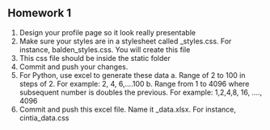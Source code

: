 ## Homework 1
1.	Design your profile page so it look really presentable 
2.	Make sure your styles are in a stylesheet called <name>_styles.css. For instance, balden_styles.css. You will create this file
3.	This css file should be inside the static folder
4.	Commit and push your changes.
5.	For Python, use excel to generate these data
a.	Range of 2 to 100 in steps of 2. For example: 2, 4, 6,….100
b.	Range from 1 to 4096  where subsequent number is doubles the previous. For example: 1,2,4,8, 16, …., 4096
6.	Commit and push this excel file. Name it <name>_data.xlsx. For instance, cintia_data.css

